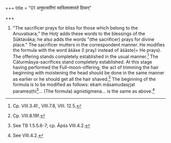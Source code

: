 +++
title = "01 अनुवत्सरीणां स्वस्तिमाशास्ते दिव्यन्"

+++
1. "The sacrificer prays for bliss for those which belong to the Anuvatsara;" the Hotr̥ adds these words to the blessings of the Sūktavāka; he also adds the words "(the sacrificer) prays for divine place." The sacrificer mutters in the correspondent manner. He modifies the formula with the word āśāse (I pray) instead of āśāste(= He prays). The offering stands completely established in the usual manner.[^1] The Cāturmāsya-sacrifices stand completely established. At this stage having performed the Full-moon-offering, the act of trimming the hair beginning with moistening the head should be done in the same manner as earlier or he should get all the hair shaved.[^2] The beginning of the formula is to be modified as follows: ekaṁ māsamudasr̥jat parameṣṭhi[^3]... (The formula) agnistigmena... is the same as above.[^4]  


[^1]: Cp. VIII.3.4f., VIII.7.8, VIII. 12.5.  

[^2]: Cp. VIII.8.19f.  

[^3]: See TB 1.5.5.6-7; cp. Āpśs VIII.4.2.  

[^4]: See VIII.4.2.
